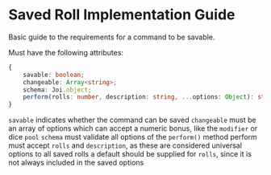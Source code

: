 # Saved Roll Implementation Guide

Basic guide to the requirements for a command to be savable.

Must have the following attributes:
```ts
{
    savable: boolean;
    changeable: Array<string>;
    schema: Joi.object;
    perform(rolls: number, description: string, ...options: Object): string;
}
```

`savable` indicates whether the command can be saved
`changeable` must be an array of options which can accept a numeric bonus, like the `modifier` or dice `pool`
`schema` must validate all options of the `perform()` method
perform must accept `rolls` and `description`, as these are considered universal options to all saved rolls
    a default should be supplied for `rolls`, since it is not always included in the saved options
